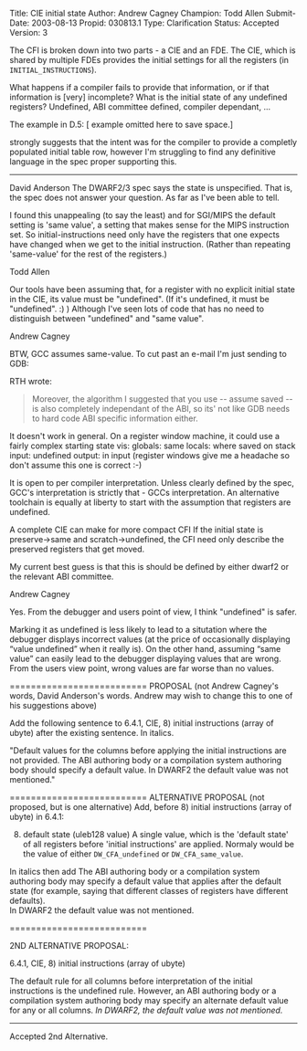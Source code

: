 Title:       CIE initial state
Author:      Andrew Cagney
Champion:    Todd Allen
Submit-Date: 2003-08-13
Propid:      030813.1
Type:        Clarification
Status:      Accepted
Version:     3

The CFI is broken down into two parts - a CIE and an FDE.  The CIE, 
which is shared by multiple FDEs provides the initial settings for all 
the registers (in `INITIAL_INSTRUCTIONS`).

What happens if a compiler fails to provide that information, or if that 
information is [very] incomplete?  What is the initial state of any 
undefined registers?  Undefined, ABI committee defined, compiler 
dependant, ...

The example in D.5:
[ example omitted here to save space.]

strongly suggests that the intent was for the compiler to provide a 
completly populated initial table row, however I'm struggling to find 
any definitive language in the spec proper supporting this.

------
David Anderson
The DWARF2/3 spec says the state is unspecified. That is, the
spec does not answer your question. As far as I've been able to tell.

I found this unappealing (to say the least) and for SGI/MIPS
the default setting is 'same value', a setting that makes
sense for the MIPS instruction set.  So initial-instructions
need only have the registers that one expects have changed
when we get to the initial instruction.
(Rather than repeating 'same-value' for the rest of the registers.)


Todd Allen

Our tools have been assuming that, for a register with no explicit initial
state in the CIE, its value must be "undefined".  (If it's undefined, it must
be "undefined".  :) )  Although I've seen lots of code that has no need to
distinguish between "undefined" and "same value".

Andrew Cagney

BTW, GCC assumes same-value.  To cut past an e-mail I'm just sending to GDB:

RTH wrote:
> Moreover, the algorithm I suggested that you use -- assume saved --
> is also completely independant of the ABI, so its' not like GDB 
> needs to hard code ABI specific information either.

It doesn't work in general.
On a register window machine, it could use a fairly complex starting 
state vis:
    globals: same
    locals: where saved on stack
    input: undefined
    output: in input
(register windows give me a headache so don't assume this one is correct :-)

It is open to per compiler interpretation.
Unless clearly defined by the spec, GCC's interpretation is strictly 
that - GCCs interpretation.  An alternative toolchain is equally at 
liberty to start with the assumption that registers are undefined.

A complete CIE can make for more compact CFI
If the initial state is preserve->same and scratch->undefined, the CFI 
need only describe the preserved registers that get moved.

My current best guess is that this is should be defined by either dwarf2 
or the relevant ABI committee.



Andrew Cagney

Yes.  From the debugger and users point of view, I think "undefined" is 
safer.

Marking it as undefined is less likely to lead to a situtation where the 
debugger displays incorrect values (at the price of occasionally 
displaying “value undefined” when it really is).  On the other hand, 
assuming “same value” can easily lead to the debugger displaying 
values that are wrong.  From the users view point, wrong values are far 
worse than no values.


==========================
PROPOSAL (not Andrew Cagney's words, David Anderson's words.
    Andrew may wish to change this to one of his suggestions
        above)

Add the following sentence to 6.4.1, CIE, 
    8) initial instructions (array of ubyte)
after the existing sentence.
In italics.

"Default values for the columns before applying the
initial instructions are not provided.  The ABI authoring
body or a compilation system authoring body should
specify a default value.  In DWARF2 the default
value was not mentioned."

==========================
ALTERNATIVE PROPOSAL (not proposed, but is one alternative) 
    Add, before 8) initial instructions (array of ubyte) in 6.4.1:

8) default state (uleb128 value)
   A  single value, which is the 'default state' of
   all registers before 'initial instructions' are applied.
   Normaly would be the value of either `DW_CFA_undefined` or
   `DW_CFA_same_value`.   

In italics then add
The ABI authoring body or a compilation system authoring body
may specify a default value that applies after the
default state (for example, saying that different
classes of registers have different defaults).  
In DWARF2 the default value was not mentioned.

==========================

2ND ALTERNATIVE PROPOSAL:

   6.4.1, CIE, 8) initial instructions (array of ubyte)

   The default rule for all columns before interpretation of the initial
   instructions is the undefined rule.  However, an ABI authoring body or a
   compilation system authoring body may specify an alternate default value
   for any or all columns.  *In DWARF2, the default value was not
   mentioned.*

--------------------------

Accepted 2nd Alternative.
